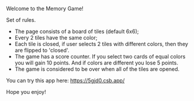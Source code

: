 Welcome to the Memory Game!

Set of rules.

- The page consists of a board of tiles (default 6x6);
- Every 2 tiles have the same color;
- Each tile is closed, if user selects 2 tiles with different colors, then they are flipped to 'closed'.
- The game has a score counter. If you select two cards of equal colors you will gain 10 points. And if colors are different you lose 5 points.
- The game is considered to be over when all of the tiles are opened.

You can try this app here: https://5gjd0.csb.app/

Hope you enjoy!
